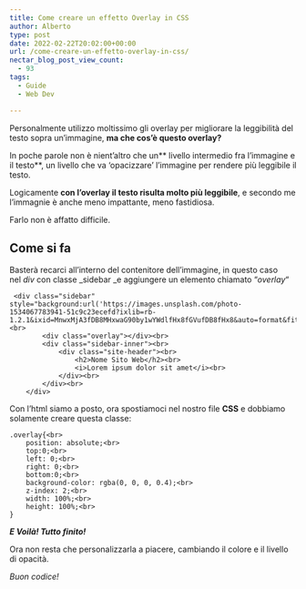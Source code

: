 ```yaml
---
title: Come creare un effetto Overlay in CSS
author: Alberto
type: post
date: 2022-02-22T20:02:00+00:00
url: /come-creare-un-effetto-overlay-in-css/
nectar_blog_post_view_count:
  - 93
tags:
  - Guide
  - Web Dev

---
```

Personalmente utilizzo moltissimo gli overlay per migliorare la leggibilità del testo sopra un&#8217;immagine,&nbsp;**ma che cos&#8217;è questo overlay?**

In poche parole non è nient&#8217;altro che un**&nbsp;livello intermedio fra l&#8217;immagine e il testo**, un livello che va &#8216;opacizzare&#8217; l&#8217;immagine per rendere più leggibile il testo.

Logicamente&nbsp;**con l&#8217;overlay il testo risulta molto più leggibile**, e secondo me l&#8217;immagnie è anche meno impattante, meno fastidiosa.

Farlo non è affatto difficile.<figure class="wp-block-embed is-type-rich is-provider-handler-delloggetto-incorporato wp-block-embed-handler-delloggetto-incorporato wp-embed-aspect-16-9 wp-has-aspect-ratio">

<div class="wp-block-embed__wrapper">
</div></figure>

## Come si fa

Basterà recarci all&#8217;interno del contenitore dell&#8217;immagine, in questo caso nel&nbsp;_div_&nbsp;con classe&nbsp;_sidebar&nbsp;_e aggiungere un elemento chiamato &#8220;_overlay_&#8220;

<pre class="wp-block-code"><code>&nbsp;&lt;div class="sidebar" style="background:url('https://images.unsplash.com/photo-1534067783941-51c9c23ecefd?ixlib=rb-1.2.1&ixid=MnwxMjA3fDB8MHxwaG90by1wYWdlfHx8fGVufDB8fHx8&auto=format&fit=crop&w=774&q=80')"&gt;&lt;br>
&nbsp; &nbsp; &nbsp; &nbsp; &lt;div class="overlay"&gt;&lt;/div&gt;&lt;br>
&nbsp; &nbsp; &nbsp; &nbsp; &lt;div class="sidebar-inner"&gt;&lt;br>
&nbsp; &nbsp; &nbsp; &nbsp; &nbsp; &nbsp; &lt;div class="site-header"&gt;&lt;br>
&nbsp; &nbsp; &nbsp; &nbsp; &nbsp; &nbsp; &nbsp; &nbsp; &lt;h2&gt;Nome Sito Web&lt;/h2&gt;&lt;br>
&nbsp; &nbsp; &nbsp; &nbsp; &nbsp; &nbsp; &nbsp; &nbsp; &lt;i&gt;Lorem ipsum dolor sit amet&lt;/i&gt;&lt;br>
&nbsp; &nbsp; &nbsp; &nbsp; &nbsp; &nbsp; &lt;/div&gt;&lt;br>
&nbsp; &nbsp; &nbsp; &nbsp; &lt;/div&gt;&lt;br>
&nbsp; &nbsp; &lt;/div&gt;</code></pre>

Con l&#8217;html siamo a posto, ora spostiamoci nel nostro file&nbsp;**CSS**&nbsp;e dobbiamo solamente creare questa classe:

<pre class="wp-block-code"><code>.overlay{&lt;br>
&nbsp; &nbsp; position: absolute;&lt;br>
&nbsp; &nbsp; top:0;&lt;br>
&nbsp; &nbsp; left: 0;&lt;br>
&nbsp; &nbsp; right: 0;&lt;br>
&nbsp; &nbsp; bottom:0;&lt;br>
&nbsp; &nbsp; background-color: rgba(0, 0, 0, 0.4);&lt;br>
&nbsp; &nbsp; z-index: 2;&lt;br>
&nbsp; &nbsp; width: 100%;&lt;br>
&nbsp; &nbsp; height: 100%;&lt;br>
}</code></pre>

_**E Voilà! Tutto finito!**_

Ora non resta che personalizzarla a piacere, cambiando il colore e il livello di opacità.

_Buon codice!_